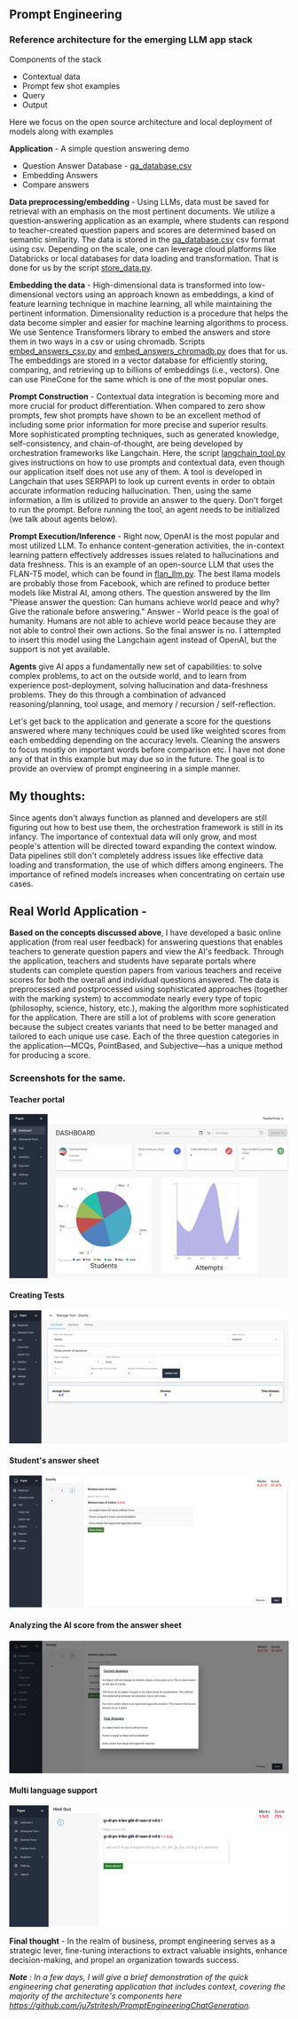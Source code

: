 ## Prompt Engineering

### Reference architecture for the emerging LLM app stack

Components of the stack

- Contextual data
- Prompt few shot examples
- Query
- Output

Here we focus on the open source architecture and local deployment of models along with examples

**Application** - A simple question answering demo
- Question Answer Database - [qa_database.csv](qa_database.csv)
- Embedding Answers
- Compare answers

**Data preprocessing/embedding** - Using LLMs, data must be saved for retrieval with an emphasis on the most pertinent documents. We utilize a question-answering application as an example, where students can respond to teacher-created question papers and scores are determined based on semantic similarity. The data is stored in the [qa_database.csv](qa_database.csv) csv format using csv. Depending on the scale, one can leverage cloud platforms like Databricks or local databases for data loading and transformation.
That is done for us by the script [store_data.py](store_data.py).

**Embedding the data** - High-dimensional data is transformed into low-dimensional vectors using an approach known as embeddings, 
a kind of feature learning technique in machine learning, all while maintaining the pertinent information. Dimensionality reduction 
is a procedure that helps the data become simpler and easier for machine learning algorithms to process.
We use Sentence Transformers library to embed the answers and store them in two ways 
in a csv or using chromadb. Scripts [embed_answers_csv.py](embed_answers_csv.py) and [embed_answers_chromadb.py](embed_answers_chromadb.py)
does that for us. The embeddings are stored in a vector database for efficiently storing, comparing, and retrieving up to billions of embeddings (i.e., vectors).
One can use PineCone for the same which is one of the most popular ones.

**Prompt Construction** - Contextual data integration is becoming more and more crucial for product differentiation. 
When compared to zero show prompts, few shot prompts have shown to be an excellent method of including some prior 
information for more precise and superior results. More sophisticated prompting techniques, such as generated knowledge, self-consistency, and chain-of-thought, are being developed by orchestration frameworks like Langchain.
Here, the script [langchain_tool.py](langchain_tool.py) gives instructions on how to use prompts and contextual data, 
even though our application itself does not use any of them. A tool is developed in Langchain that uses SERPAPI to look up 
current events in order to obtain accurate information reducing hallucination. Then, using the same information, a llm is utilized to provide an answer to the query.
Don't forget to run the prompt. Before running the tool, an agent needs to be initialized (we talk about agents below).

**Prompt Execution/Inference** - Right now, OpenAI is the most popular and most utilized LLM. 
To enhance content-generation activities, the in-context learning pattern effectively addresses issues related to hallucinations and data freshness.
This is an example of an open-source LLM that uses the FLAN-T5 model, which can be found in [flan_llm.py](flan_llm.py).
The best llama models are probably those from Facebook, which are refined to produce better models like Mistral AI, among others.
The question answered by the llm "Please answer the question: Can humans achieve world peace and why? Give the rationale before answering."
Answer - World peace is the goal of humanity. Humans are not able to achieve world peace because they are not able to control their own actions. So the final answer is no.
I attempted to insert this model using the Langchain agent instead of OpenAI, but the support is not yet available.

**Agents** give AI apps a fundamentally new set of capabilities: to solve complex problems, to act on the outside world, and to learn from experience post-deployment, solving hallucination and data-freshness problems. 
They do this through a combination of advanced reasoning/planning, tool usage, and memory / recursion / self-reflection.

Let's get back to the application and generate a score for the questions answered where many techniques could be used like weighted scores from each embedding depending on the accuracy levels. 
Cleaning the answers to focus mostly on important words before comparison etc. 
I have not done any of that in this example but may due so in the future. The goal 
is to provide an overview of prompt engineering in a simple manner.

## My thoughts:
Since agents don't always function as planned and developers are still figuring out how to best use them, the orchestration framework is still in its infancy. 
The importance of contextual data will only grow, and most people's attention will be directed toward expanding the context window. 
Data pipelines still don't completely address issues like effective data loading and transformation, the use of which differs among engineers. 
The importance of refined models increases when concentrating on certain use cases.

## Real World Application - 
**Based on the concepts discussed above**,
I have developed a basic online application (from real user feedback) for answering questions that enables teachers to generate question papers and view the AI's feedback. Through the application, teachers and students have separate portals where students can complete question papers from various teachers and receive scores for both the overall and individual questions answered.
The data is preprocessed and postprocessed using sophisticated approaches (together with the marking system) to accommodate nearly every type of topic (philosophy, science, history, etc.), making the algorithm more sophisticated for the application.
There are still a lot of problems with score generation because the subject creates variants that need to be better managed and tailored to each unique use case.
Each of the three question categories in the application—MCQs, PointBased, and Subjective—has a unique method for producing a score.

### Screenshots for the same.
#### Teacher portal
![Tried7.png](WebApp%2FTried7.png)
#### Creating Tests
![Tried2.png](WebApp%2FTried2.png) 
#### Student's answer sheet
![Tried3.png](WebApp%2FTried3.png) 
#### Analyzing the AI score from the answer sheet
![Tried4.png](WebApp%2FTried4.png) 
#### Multi language support
![Tried6.png](WebApp%2FTried6.png)

**Final thought** - In the realm of business, prompt engineering serves as a strategic lever, 
fine-tuning interactions to extract valuable insights, enhance decision-making, and propel an organization towards success.

_**Note** : In a few days, I will give a brief demonstration of the quick engineering chat generating application that includes context, 
covering the majority of the architecture's components here https://github.com/ju7stritesh/PromptEngineeringChatGeneration._
